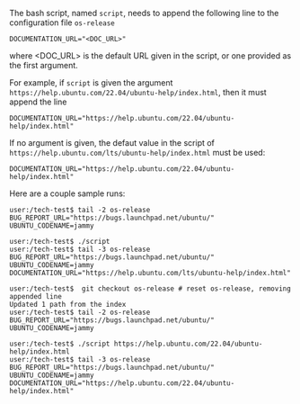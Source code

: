 The bash script, named `script`, needs to append the following line to the configuration file `os-release`

```
DOCUMENTATION_URL="<DOC_URL>"
```

where <DOC_URL> is the default URL given in the script, or one provided as the first argument.

For example, if `script` is given the argument `https://help.ubuntu.com/22.04/ubuntu-help/index.html`, then it must append the line


```
DOCUMENTATION_URL="https://help.ubuntu.com/22.04/ubuntu-help/index.html"
```


If no argument is given, the defaut value in the script of `https://help.ubuntu.com/lts/ubuntu-help/index.html` must be used:

```
DOCUMENTATION_URL="https://help.ubuntu.com/22.04/ubuntu-help/index.html"
```


Here are a couple sample runs:

```
user:/tech-test$ tail -2 os-release 
BUG_REPORT_URL="https://bugs.launchpad.net/ubuntu/"
UBUNTU_CODENAME=jammy

user:/tech-test$ ./script 
user:/tech-test$ tail -3 os-release 
BUG_REPORT_URL="https://bugs.launchpad.net/ubuntu/"
UBUNTU_CODENAME=jammy
DOCUMENTATION_URL="https://help.ubuntu.com/lts/ubuntu-help/index.html"

user:/tech-test$  git checkout os-release # reset os-release, removing appended line
Updated 1 path from the index
user:/tech-test$ tail -2 os-release 
BUG_REPORT_URL="https://bugs.launchpad.net/ubuntu/"
UBUNTU_CODENAME=jammy

user:/tech-test$ ./script https://help.ubuntu.com/22.04/ubuntu-help/index.html
user:/tech-test$ tail -3 os-release 
BUG_REPORT_URL="https://bugs.launchpad.net/ubuntu/"
UBUNTU_CODENAME=jammy
DOCUMENTATION_URL="https://help.ubuntu.com/22.04/ubuntu-help/index.html"
```